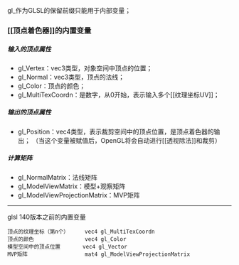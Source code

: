 gl_作为GLSL的保留前缀只能用于内部变量；
### [[顶点着色器]]的内置变量
##### 输入的顶点属性
- gl_Vertex：vec3类型，对象空间中顶点的位置；
- gl_Normal：vec3类型，顶点的法线；
- gl_Color：顶点的颜色；
- gl_MultiTexCoordn：是数字，从0开始，表示输入多个[[纹理坐标UV]]；
##### 输出的顶点属性
- gl_Position：vec4类型，表示裁剪空间中的顶点位置，是顶点着色器的输出；
（当这个变量被赋值后，OpenGL将会自动进行[[透视除法]]和裁剪）
##### 计算矩阵
- gl_NormalMatrix：法线矩阵
- gl_ModelViewMatrix：模型+观察矩阵 
- gl_ModelViewProjectionMatrix：MVP矩阵
***
glsl 140版本之前的内置变量
```
顶点的纹理坐标（第n个）     vec4 gl_MultiTexCoordn
顶点的颜色                vec4 gl_Color
模型空间中的顶点位置       vec4 gl_Vector
MVP矩阵                  mat4 gl_ModelViewProjectionMatrix
```
